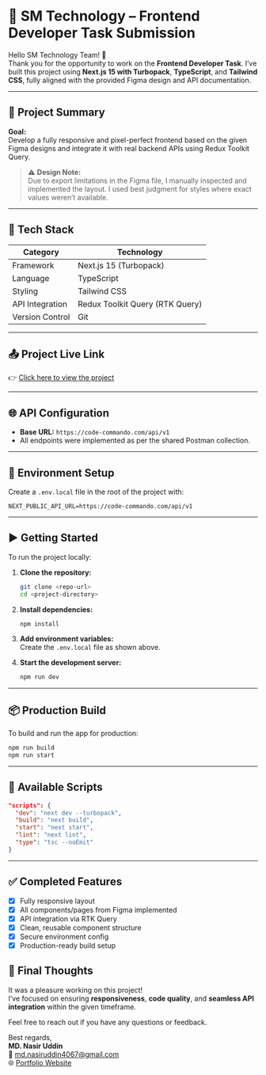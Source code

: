 # 🚀 SM Technology – Frontend Developer Task Submission

Hello SM Technology Team! 👋  
Thank you for the opportunity to work on the **Frontend Developer Task**. I’ve built this project using **Next.js 15 with Turbopack**, **TypeScript**, and **Tailwind CSS**, fully aligned with the provided Figma design and API documentation.

---

## 📁 Project Summary

**Goal:**  
Develop a fully responsive and pixel-perfect frontend based on the given Figma designs and integrate it with real backend APIs using Redux Toolkit Query.

> ⚠️ **Design Note:**  
> Due to export limitations in the Figma file, I manually inspected and implemented the layout. I used best judgment for styles where exact values weren’t available.

---

## 🧰 Tech Stack

| Category        | Technology                      |
| --------------- | ------------------------------- |
| Framework       | Next.js 15 (Turbopack)          |
| Language        | TypeScript                      |
| Styling         | Tailwind CSS                    |
| API Integration | Redux Toolkit Query (RTK Query) |
| Version Control | Git                             |

---

## 📤 Project Live Link

👉 [Click here to view the project](https://nasir-portfolio.netlify.app/)

---

## 🌐 API Configuration

- **Base URL:** `https://code-commando.com/api/v1`
- All endpoints were implemented as per the shared Postman collection.

---

## 🔐 Environment Setup

Create a `.env.local` file in the root of the project with:

```env
NEXT_PUBLIC_API_URL=https://code-commando.com/api/v1
```

---

## ▶️ Getting Started

To run the project locally:

1. **Clone the repository:**

   ```bash
   git clone <repo-url>
   cd <project-directory>
   ```

2. **Install dependencies:**

   ```bash
   npm install
   ```

3. **Add environment variables:**  
   Create the `.env.local` file as shown above.

4. **Start the development server:**

   ```bash
   npm run dev
   ```

---

## 📦 Production Build

To build and run the app for production:

```bash
npm run build
npm run start
```

---

## 🧾 Available Scripts

```json
"scripts": {
  "dev": "next dev --turbopack",
  "build": "next build",
  "start": "next start",
  "lint": "next lint",
  "type": "tsc --noEmit"
}
```

---

## ✅ Completed Features

- [x] Fully responsive layout
- [x] All components/pages from Figma implemented
- [x] API integration via RTK Query
- [x] Clean, reusable component structure
- [x] Secure environment config
- [x] Production-ready build setup

## 🙏 Final Thoughts

It was a pleasure working on this project!  
I’ve focused on ensuring **responsiveness**, **code quality**, and **seamless API integration** within the given timeframe.

Feel free to reach out if you have any questions or feedback.

Best regards,  
**MD. Nasir Uddin**  
📧 [md.nasiruddin4067@gmail.com](mailto:md.nasiruddin4067@gmail.com)  
🌐 [Portfolio Website](https://nasir-portfolio.netlify.app/)
